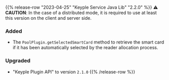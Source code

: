{{% release-row "2023-04-25" "Keyple Service Java Lib" "2.2.0" %}} 
:warning: **CAUTION**: In the case of a distributed mode, it is required to use at least this version on the client and server side.
### Added
- The `PoolPlugin.getSelectedSmartCard` method to retrieve the smart card if it has been automatically selected by the reader allocation process.
### Upgraded
- "Keyple Plugin API" to version `2.1.0`
{{% /release-row %}}
